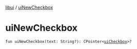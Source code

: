[libui](README.md) / [uiNewCheckbox](ui-new-checkbox.md)

# uiNewCheckbox

`fun uiNewCheckbox(text: String?): CPointer<`[`uiCheckbox`](ui-checkbox.md)`>?`